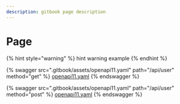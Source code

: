 ```yaml
---
description: gitbook page description
---
```


# Page

{% hint style="warning" %}
hint warning example
{% endhint %}

{% swagger src=".gitbook/assets/openapi11.yaml" path="/api/user" method="get" %}
[openapi11.yaml](.gitbook/assets/openapi11.yaml)
{% endswagger %}

{% swagger src=".gitbook/assets/openapi11.yaml" path="/api/user" method="post" %}
[openapi11.yaml](.gitbook/assets/openapi11.yaml)
{% endswagger %}

